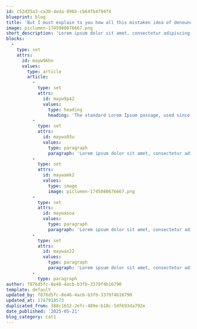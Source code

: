 ```yaml
---
id: c52d35a3-ca30-4eda-896b-cb64fb4794f4
blueprint: blog
title: 'But I must explain to you how all this mistaken idea of denouncing pleasure and praising pain was born'
image: piclumen-1745080676667.png
short_description: 'Lorem ipsum dolor sit amet, consectetur adipiscing elit, sed do eiusmod tempor incididunt ut labore et dolore magna aliqua. Ut enim ad minim veniam, quis nostrud exercitation ullamco laboris nisi ut aliquip ex ea commodo consequat'
blocks:
  -
    type: set
    attrs:
      id: mayw96hn
      values:
        type: article
        article:
          -
            type: set
            attrs:
              id: mayw9p42
              values:
                type: heading
                heading: 'The standard Lorem Ipsum passage, used since the 1500s'
          -
            type: set
            attrs:
              id: maywa93u
              values:
                type: paragraph
                paragraph: 'Lorem ipsum dolor sit amet, consectetur adipiscing elit, sed do eiusmod tempor incididunt ut labore et dolore magna aliqua. Ut enim ad minim veniam, quis nostrud exercitation ullamco laboris nisi ut aliquip ex ea commodo consequat. Duis aute irure dolor in reprehenderit in voluptate velit esse cillum dolore eu fugiat nulla pariatur. Excepteur sint occaecat cupidatat non proident, sunt in culpa qui officia deserunt mollit anim id est laborum.'
          -
            type: set
            attrs:
              id: maywamk2
              values:
                type: image
                image: piclumen-1745080676667.png
          -
            type: set
            attrs:
              id: maywasoa
              values:
                type: paragraph
                paragraph: 'Lorem ipsum dolor sit amet, consectetur adipiscing elit, sed do eiusmod tempor incididunt ut labore et dolore magna aliqua. Ut enim ad minim veniam, quis nostrud exercitation ullamco laboris nisi ut aliquip ex ea commodo consequat. Duis aute irure dolor in reprehenderit in voluptate velit esse cillum dolore eu fugiat nulla pariatur. Excepteur sint occaecat cupidatat non proident, sunt in culpa qui officia deserunt mollit anim id est laborum.'
          -
            type: set
            attrs:
              id: maywax22
              values:
                type: paragraph
                paragraph: 'Lorem ipsum dolor sit amet, consectetur adipiscing elit, sed do eiusmod tempor incididunt ut labore et dolore magna aliqua. Ut enim ad minim veniam, quis nostrud exercitation ullamco laboris nisi ut aliquip ex ea commodo consequat. Duis aute irure dolor in reprehenderit in voluptate velit esse cillum dolore eu fugiat nulla pariatur. Excepteur sint occaecat cupidatat non proident, sunt in culpa qui officia deserunt mollit anim id est laborum.'
          -
            type: paragraph
author: f876d5fc-8e46-4acb-b3fb-3379f4b16790
template: default
updated_by: f876d5fc-8e46-4acb-b3fb-3379f4b16790
updated_at: 1747918573
duplicated_from: 388c1612-2efc-489e-b18c-5df693da792e
date_published: '2025-05-21'
blog_category: cat1
---
```

